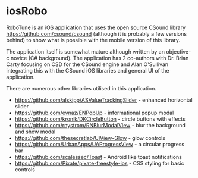 # iosRobo

RoboTune is an iOS application that uses the open source CSound library https://github.com/csound/csound (although it is probably a few versions behind) to show what is possible with the mobile version of this library.

The application itself is somewhat mature although written by an objective-c novice (C# background). The application has 2 co-authors with Dr. Brian Carty focusing on CSD for the CSound engine and Alan O'Sullivan integrating this with the CSound iOS libraries and general UI of the application.

There are numerous other libraries utilised in this application.

* https://github.com/alskipp/ASValueTrackingSlider - enhanced horizontal slider
* https://github.com/evnaz/ENPopUp - informational popup modal
* https://github.com/kronik/DKCircleButton - circle buttons with effects
* https://github.com/rnystrom/RNBlurModalView - blur the background and show modal
* https://github.com/thesecretlab/UIView-Glow - glow controls
* https://github.com/UrbanApps/UAProgressView - a circular progress bar
* https://github.com/scalessec/Toast - Android like toast notifications
* https://github.com/Pixate/pixate-freestyle-ios - CSS styling for basic controls
